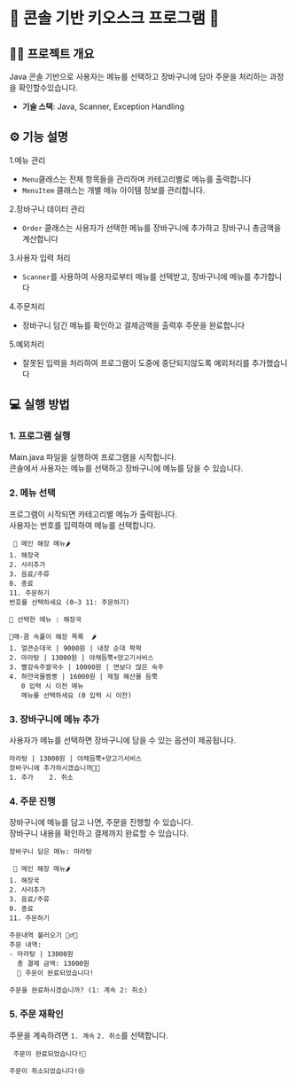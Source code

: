 # 🥘 콘솔 기반 키오스크 프로그램 🥘

## 👩‍💻 프로젝트 개요
Java 콘솔 기반으로 사용자는 메뉴를 선택하고 장바구니에 담아 주문을 처리하는 과정을 확인할수있습니다.
- **기술 스택**: Java, Scanner, Exception Handling

## ⚙️ 기능 설명

1.메뉴 관리
- `Menu`클래스는 전체 항목들을 관리하며 카테고리별로 메뉴를 출력합니다
- `MenuItem` 클래스는 개별 메뉴 아이템 정보를 관리합니다.

2.장바구니 데이터 관리
- `Order` 클래스는 사용자가 선택한 메뉴를 장바구니에 추가하고 장바구니 총금액을 계산합니다

3.사용자 입력 처리
- `Scanner`를 사용하여 사용자로부터 메뉴를 선택받고, 장바구니에 메뉴를 추가합니다

4.주문처리
- 장바구니 담긴 메뉴를 확인하고 결제금액을 출력후 주문을 완료합니다 

5.예외처리
- 잘못된 입력을 처리하여 프로그램이 도중에 중단되지않도록 예외처리를 추가했습니다


## 💻 실행 방법

### 1. 프로그램 실행
Main.java 파일을 실행하여 프로그램을 시작합니다.  
콘솔에서 사용자는 메뉴를 선택하고 장바구니에 메뉴를 담을 수 있습니다.

### 2. 메뉴 선택
프로그램이 시작되면 카테고리별 메뉴가 출력됩니다.  
사용자는 번호를 입력하여 메뉴를 선택합니다.
```
 🍜 메인 해장 메뉴🌶️
1. 해장국
2. 사리추가
3. 음료/주류
0. 종료
11. 주문하기
번호를 선택하세요‍ (0~3 11: 주문하기)
```
```
🍜 선택한 메뉴 : 해장국

🍜매-콤 속풀이 해장 목록  🌶️
1. 얼큰순대국 | 9000원 | 내장 순대 팍팍
2. 마라탕 | 13000원 | 야채듬뿍+양고기서비스
3. 빨강숙주쌀국수 | 10000원 | 면보다 많은 숙주
4. 하얀국물짬뽕 | 16000원 | 제철 해산물 듬뿍
   0 입력 시 이전 메뉴
   메뉴를 선택하세요 (0 입력 시 이전)
```


### 3. 장바구니에 메뉴 추가
사용자가 메뉴를 선택하면 장바구니에 담을 수 있는 옵션이 제공됩니다.
```
마라탕 | 13000원 | 야채듬뿍+양고기서비스
장바구니에 추가하시겠습니까🧑‍🍳
1. 추가    2. 취소
```

### 4. 주문 진행
장바구니에 메뉴를 담고 나면, 주문을 진행할 수 있습니다.  
장바구니 내용을 확인하고 결제까지 완료할 수 있습니다.

```
장바구니 담은 메뉴: 마라탕

 🍜 메인 해장 메뉴🌶️
1. 해장국
2. 사리추가
3. 음료/주류
0. 종료
11. 주문하기

```
```
주문내역 불러오기 🏃‍♂️💨
주문 내역:
- 마라탕 | 13000원
  총 결제 금액: 13000원
  🎉 주문이 완료되었습니다!

주문을 완료하시겠습니까? (1: 계속 2: 취소)
```

### 5. 주문 재확인
주문을 계속하려면 `1. 계속` `2. 취소`를 선택합니다.

```
 주문이 완료되었습니다!🥳
```
```
주문이 취소되었습니다!😢
```